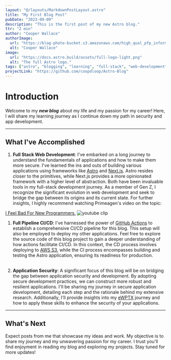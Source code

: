 ```yaml
---
layout: "@/layouts/MarkdownPostLayout.astro"
title: "My First Blog Post"
pubDate: "2023-09-09"
description: "This is the first post of my new Astro blog."
ttr: "2 min"
author: "Cooper Wallace"
authorImage:
  url: "https://blog-photo-bucket.s3.amazonaws.com/high_qual_pfp_informal_cropped_circle.jpg"
  alt: "Cooper Wallace"
image:
  url: "https://docs.astro.build/assets/full-logo-light.png"
  alt: "The full Astro logo."
tags: ["astro", "blogging", "learning", "full-stack", "web-development"]
projectLink: "https://github.com/coopdloop/Astro-Blog"
---
```


# Introduction

Welcome to my **_new blog_** about my life and my passion for my career! Here, I will share my learning journey as I continue down my path in security and app development.

---

## What I've Accomplished

1. **Full Stack Web Development**: I've embarked on a long journey to understand the fundamentals of applications and how to make them more secure. I've learned the ins and outs of building various applications using frameworks like <a href="https://astro.build/" target="_blank">Astro</a> and <a href="https://nextjs.org/" target="_blank">Next.js</a>. Astro resides closer to the primitives, while Next.js provides a more opinionated framework with a higher level of abstraction. Both have been invaluable tools in my full-stack development journey. As a member of Gen Z, I recognize the significant evolution in web development and seek to bridge the gap between its origins and its current state. For further insights, I highly recommend watching Primeagen's video on the topic:<br/>

<a href="https://www.youtube.com/watch?v=jL88IAxoYOk" target="_blank">I Feel Bad For New Programmers.</a>
  ![youtube clip](https://blog-photo-bucket.s3.amazonaws.com/FirstBlogPost/primeagenThumbnail.PNG "Primeagen youtube clip summing it up")

1. **Full Pipeline CI/CD**: I've harnessed the power of <a href="https://github.com/features/actions" target="_blank">GitHub Actions</a> to establish a comprehensive CI/CD pipeline for this blog. This setup will also be employed to deploy my other applications. Feel free to explore the source code of this blog project to gain a deeper understanding of how actions facilitate CI/CD. In this context, the CD process involves deploying to <a href="https://aws.amazon.com/s3/" target="_blank">AWS S3</a>, while the CI process encompasses building and testing the Astro application, ensuring its readiness for production.</br></br>

2. **Application Security**: A significant focus of this blog will be on bridging the gap between application security and development. By adopting secure development practices, we can construct more robust and resilient applications. I'll be sharing my journey in secure application development, detailing each step and the rationale behind my extensive research. Additionally, I'll provide insights into my <a href="https://www.elearnsecurity.com/certification/ewptx/" target="_blank">eWPTX</a> journey and how to apply these skills to enhance the security of your applications.

---

## What's Next

Expect posts from me that showcase my ideas and work. My objective is to share my journey and my unwavering passion for my career. I trust you'll find enjoyment in reading my blog and exploring my projects. Stay tuned for more updates!
